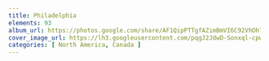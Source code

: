 ```yaml
---
title: Philadelphia
elements: 93
album_url: https://photos.google.com/share/AF1QipPTTgfAZimBmVI6C92VhOh7qWlzncuKtr9rIXIQyEkaBBAj0PLHeXRNU5gUnhtjQg?key=VWliQ20xVVdmdUxzZUhYTGJRZDJUMkhILWFDdVBB
cover_image_url: https://lh3.googleusercontent.com/pqgJ2JdwD-Sonxql-cpwRsbXzxLyxQvk5lRvimHigWrIAvMWiE5wnbkw3JsGPcgLQrbNJ-YF3r0R5wY6m8Iz2jc7ZYiJyjl5Sfh_VtX12riAHl5HJHahRzJ-oJMJGkMNsPntRQbMnI2FUzeIeY5SlEu13YRvsKxpMhtD0UtHJVD4UmjVxyyR7lPpfTLZNMvxApX90gA-SOZMUnaVrMtRzAU4ZM2riUhfHmGQAhXrtcqICNf5OLW0jg7NopAvNSQMdnojf73wrmaZBHya2b6qY0-baYW7GQrqqVni9O5mWcYpMhr6Y1K6ZyvShaFpaLKu2ZNkKsGAADzkHuU4wJ-TmQyRSWFIHPewh0gTAuAuWSysKlXqOFZEW-_Z61nb3IXV4jDAKHrkQ__l95gy-wdZ6JiZNPuK563W0HRZRrb7DTwmb7YEYsKnYj_YchCOCtGVTp6sJTTH4rXqXR_DyYvBBJw__U20nmOMIusrJwcLWwS2ropecsb8P845VMXE7NJwCzyu0GWziupx04mEZSc45Iurqxu52tInPydhWvqw25FMZ5KLVZrMCykJpGnAnotjx4yhdwFr7Hryd6Iknhmaxtaj2qWuc5sUy6Oa2wr8jBOotx-vzn3FySrsbi8k01uT4GXCeuITFVFgvnqtGErwXsDO=s195-p-k-no
categories: [ North America, Canada ]
---
```

